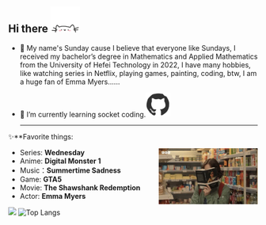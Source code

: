 ## Hi there  <img src="https://raw.githubusercontent.com/Hexlove2/images1/main/images/giphy.gif" width="60">

- 🔭 My name's Sunday cause I believe that everyone like Sundays, I received my bachelor’s degree in Mathematics and Applied Mathematics from the University of Hefei Technology in 2022, I have many hobbies, like watching series in Netflix, playing games, painting, coding, btw, I am a huge fan of Emma Myers......

- 🌱 I’m currently learning socket coding.<img src="https://raw.githubusercontent.com/Hexlove2/images1/main/images/giphy.webp" width="50">

  ------

✨**Favorite things:  <div style="float: right; margin-left: 20px;"> <img src="https://raw.githubusercontent.com/Hexlove2/images1/main/images/emma.webp" width="200" float:right></div>

- Series: **Wednesday**
- Anime: **Digital Monster 1**
- Music：**Summertime Sadness**
- Game: **GTA5**
- Movie: **The Shawshank Redemption**
- Actor: **Emma Myers**

![](https://github-readme-stats.vercel.app/api?username=Hexlove2&show_icons=true&theme=transparent)                 ![Top Langs](https://github-readme-stats.vercel.app/api/top-langs/?username=Hexlove2&layout=compact&theme=tokyonight)



<div style="float: right; margin-left: 20px;">

